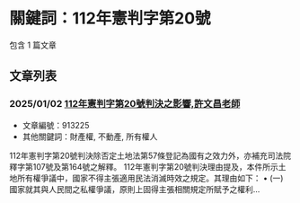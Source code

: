 # 關鍵詞：112年憲判字第20號

包含 1 篇文章

## 文章列表

### 2025/01/02 [112年憲判字第20號判決之影響,許文昌老師](../../articles/913225_112%E5%B9%B4%E6%86%B2%E5%88%A4%E5%AD%97%E7%AC%AC20%E8%99%9F%E5%88%A4%E6%B1%BA%E4%B9%8B%E5%BD%B1%E9%9F%BF%2C%E8%A8%B1%E6%96%87%E6%98%8C%E8%80%81%E5%B8%AB.md)
- 文章編號：913225
- 其他關鍵詞：財產權, 不動產, 所有權人

112年憲判字第20號判決除否定土地法第57條登記為國有之效力外，亦補充司法院釋字第107號及第164號之解釋。 112年憲判字第20號判決理由提及，本件所示土地所有權爭議中，國家不得主張適用民法消滅時效之規定。其理由如下： • (一) 國家就其與人民間之私權爭議，原則上固得主張相關規定所賦予之權利...
